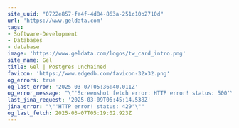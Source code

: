 ```yaml
---
site_uuid: "0722e857-fa4f-4d84-863a-251c10b2710d"
url: 'https://www.geldata.com'
tags:
- Software-Development
- Databases
- database
image: 'https://www.geldata.com/logos/tw_card_intro.png'
site_name: Gel
title: Gel | Postgres Unchained
favicon: 'https://www.edgedb.com/favicon-32x32.png'
og_errors: true
og_last_error: '2025-03-07T05:36:40.011Z'
og_error_message: "\"'Screenshot fetch error: HTTP error! status: 500'\""
last_jina_request: '2025-03-09T06:45:14.538Z'
jina_error: "\"'HTTP error! status: 429'\""
og_last_fetch: 2025-03-07T05:19:02.923Z
---
```


